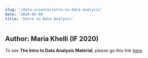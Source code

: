```yaml
---
slug: '/data-science/intro-to-data-analysis'
date: '2019-05-04'
title: 'Intro to Data Analysis'
---
```


Author: Maria Khelli (IF 2020)
--------------------------

To see **The Intro to Data Analysis Material**, please go this link <a href="https://github.com/khelli07/ds-article/blob/main/articles/DA-Intro.ipynb" target="_blank">here</a>.
